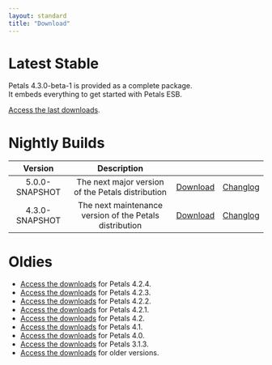 ```yaml
---
layout: standard
title: "Download"
--- 
```


# Latest Stable

Petals 4.3.0-beta-1 is provided as a complete package.  
It embeds everything to get started with Petals ESB.

[Access the last downloads](/download-petals-4.3.0-beta-1.html).

# Nightly Builds

|     Version    |                      Description                        |   |   |
|:--------------:|:-------------------------------------------------------:|:-:|:-:|
| 5.0.0-SNAPSHOT |    The next major version of the Petals distribution    | [Download](http://repository.ow2.org/nexus/service/local/artifact/maven/content?r=snapshots&g=org.ow2.petals&a=petals-esb-enterprise-edition&v=LATEST&p=zip) | [Changlog](https://jira.petalslink.com/secure/IssueNavigator.jspa?mode=hide&requestId=10190) |
| 4.3.0-SNAPSHOT | The next maintenance version of the Petals distribution | [Download](http://repository.ow2.org/nexus/service/local/artifact/maven/content?r=snapshots&g=org.ow2.petals&a=petals-esb-enterprise-edition&v=4.3.0-SNAPSHOT&p=zip) | [Changlog](https://jira.petalslink.com/secure/IssueNavigator.jspa?mode=hide&requestId=10230) |

# Oldies

- [Access the downloads](/download-petals-4.2.4.html) for Petals 4.2.4.
- [Access the downloads](/download-petals-4.2.3.html) for Petals 4.2.3.
- [Access the downloads](/download-petals-4.2.2.html) for Petals 4.2.2.
- [Access the downloads](/download-petals-4.2.1.html) for Petals 4.2.1.
- [Access the downloads](/download-petals-4.2.html) for Petals 4.2.
- [Access the downloads](/download-petals-4.1.html) for Petals 4.1.
- [Access the downloads](/download-petals-4.0.html) for Petals 4.0.
- [Access the downloads](/download-petals-3.1.3.html) for Petals 3.1.3.
- [Access the downloads](/download-petals-older.html) for older versions. 
